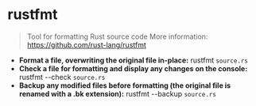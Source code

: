 # rustfmt
> Tool for formatting Rust source code
> More information: <https://github.com/rust-lang/rustfmt>
- **Format a file, overwriting the original file in-place:**
rustfmt `source.rs`
- **Check a file for formatting and display any changes on the console:**
rustfmt --check `source.rs`
- **Backup any modified files before formatting (the original file is renamed with a .bk extension):**
rustfmt --backup `source.rs`
